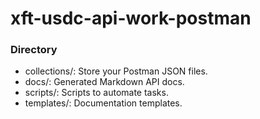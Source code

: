# xft-usdc-api-work-postman


### Directory
- collections/: Store your Postman JSON files.
- docs/: Generated Markdown API docs.
- scripts/: Scripts to automate tasks.
- templates/: Documentation templates.
